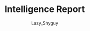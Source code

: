 ---
media: "images/rounds/round_4_2/good_good.png"
media_type: image
title: Intelligence Report
author: Lazy_Shyguy
desc: Roman Aramov reports on the fortifications of Soviet forward base and observed numbers and armaments of the Soviet forces.
---